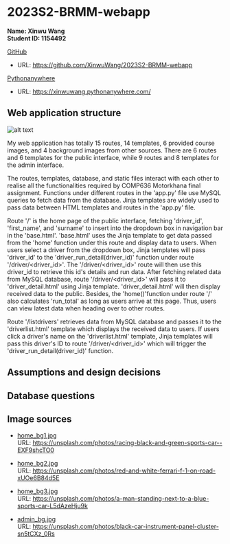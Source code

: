 # 2023S2-BRMM-webapp

**Name: Xinwu Wang**  
**Student ID: 1154492**

[GitHub](https://github.com/XinwuWang/2023S2-BRMM-webapp)

- URL: https://github.com/XinwuWang/2023S2-BRMM-webapp

[Pythonanywhere](https://xinwuwang.pythonanywhere.com/)

- URL: https://xinwuwang.pythonanywhere.com/

## Web application structure

![alt text](https://github.com/XinwuWang/2023S2-BRMM-webapp/blob/main/readme_images/webapp%20srtucture.jpg "webapp structure")

My web application has totally 15 routes, 14 templates, 6 provided course images, and 4 background images from other sources. There are 6 routes and 6 templates for the public interface, while 9 routes and 8 templates for the admin interface.

The routes, templates, database, and static files interact with each other to realise all the functionalities required by COMP636 Motorkhana final assignment. Functions under different routes in the 'app.py' file use MySQL queries to fetch data from the database. Jinja templates are widely used to pass data between HTML templates and routes in the 'app.py' file.

Route '/' is the home page of the public interface, fetching 'driver_id', 'first_name', and 'surname' to insert into the dropdown box in navigation bar in the 'base.html'. 'base.html' uses the Jinja template to get data passed from the 'home' function under this route and display data to users. When users select a driver from the dropdown box, Jinja templates will pass 'driver_id' to the 'driver_run_detail(driver_id)' function under route '/driver/<driver_id>'. The '/driver/<driver_id>' route will then use this driver_id to retrieve this id's details and run data. After fetching related data from MySQL database, route '/driver/<driver_id>' will pass it to 'driver_detail.html' using Jinja template. 'driver_detail.html' will then display received data to the public. Besides, the 'home()'function under route '/' also calculates 'run_total' as long as users arrive at this page. Thus, users can view latest data when heading over to other routes.

Route '/listdrivers' retrieves data from MySQL database and passes it to the 'driverlist.html' template which displays the received data to users. If users click a driver's name on the 'driverlist.html' template, Jinja templates will pass this driver's ID to route '/driver/<driver_id>' which will trigger the 'driver_run_detail(driver_id)' function.

## Assumptions and design decisions

## Database questions

## Image sources

- [home_bg1.jpg](https://unsplash.com/photos/racing-black-and-green-sports-car--EXF9shcTO0)  
  URL: https://unsplash.com/photos/racing-black-and-green-sports-car--EXF9shcTO0

- [home_bg2.jpg](https://unsplash.com/photos/red-and-white-ferrari-f-1-on-road-xUOe6B84d5E)  
  URL: https://unsplash.com/photos/red-and-white-ferrari-f-1-on-road-xUOe6B84d5E

- [home_bg3.jpg](https://unsplash.com/photos/a-man-standing-next-to-a-blue-sports-car-L5dAzeHju9k)  
  URL: https://unsplash.com/photos/a-man-standing-next-to-a-blue-sports-car-L5dAzeHju9k

- [admin_bg.jpg](https://unsplash.com/photos/black-car-instrument-panel-cluster-sn5tCXz_0Rs)  
  URL: https://unsplash.com/photos/black-car-instrument-panel-cluster-sn5tCXz_0Rs

